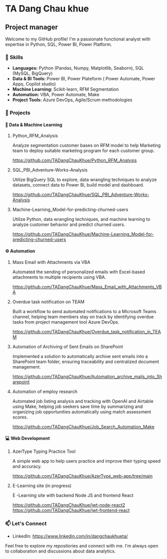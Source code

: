 # TA Dang Chau khue

## Project manager

Welcome to my GitHub profile! I'm a passionate functional analyst with expertise in Python, SQL, Power BI, Power Platform.

### 🔧 Skills

- **Languages:** Python (Pandas, Numpy, Matplotlib, Seaborn), SQL (MySQL, BigQuery)
- **Data & BI Tools:** Power BI, Power Plateform ( Power Automate, Power Apps, Copilot studio)
- **Machine Learning:** Scikit-learn, RFM Segmentation
- **Automation:** VBA, Power Automate, Make
- **Project Tools:** Azure DevOps, Agile/Scrum methodologies

### 🚀 Projects

#### 🧠 Data & Machine Learning

1. Python_RFM_Analysis
   
   Analyze segmentation customer bases on RFM model to help Marketing team to deploy suitable marketing program for each customer group.
   
   https://github.com/TADangChauKhue/Python_RFM_Analysis
  
3. SQL_PBI_Adventure-Works-Analysis
   
   Utilize BigQuery SQL to explore, data wrangling techniques to analyze datasets, connect data to Power Bi, build model and dashboard.
   
   https://github.com/TADangChauKhue/SQL_PBI_Adventure-Works-Analysis
   
4. Machine-Learning_Model-for-predicting-churned-users
   
   Utilize Python, data wrangling techniques, and machine learning to analyze customer behavior and predict churned users.
   
   https://github.com/TADangChauKhue/Machine-Learning_Model-for-predicting-churned-users
   
#### ⚙️ Automation
1. Mass Email with Attachments via VBA
   
   Automated the sending of personalized emails with Excel-based attachments to multiple recipients using VBA.
   
   https://github.com/TADangChauKhue/Mass_Email_with_Attachments_VBA
   
2. Overdue task notification on TEAM
   
   Built a workflow to send automated notifications to a Microsoft Teams channel, helping team members stay on track by identifying overdue tasks from project management tool Azure DevOps.
   
   https://github.com/TADangChauKhue/Overdue_task_notification_in_TEAM
   
4. Automation of Archiving of Sent Emails on SharePoint
   
   Implemented a solution to automatically archive sent emails into a SharePoint team folder, ensuring traceability and centralized document management.

   https://github.com/TADangChauKhue/Automation_archive_mails_into_Sharepoint
   
5. Automation of employ research
   
   Automated job listing analysis and tracking with OpenAI and Airtable using Make, helping job seekers save time by summarizing and organizing job opportunities automatically using match assessment scores.

   https://github.com/TADangChauKhue/Job_Search_Automation_Make
   
#### 💻 Web Development

1. AzerType Typing Practice Tool
   
   A simple web app to help users practice and improve their typing speed and accuracy.

   https://github.com/TADangChauKhue/AzerType_web-app/tree/main
   
3. E-Learning site (in progress)
   
   E -Learning site with backend Node JS and frontend React
   
   https://github.com/TADangChauKhue/jwt-node-react2
   https://github.com/TADangChauKhue/jwt-frontend-react
   

### 📫 Let's Connect

- LinkedIn: https://www.linkedin.com/in/dangchaukhueta/
  
Feel free to explore my repositories and connect with me. I'm always open to collaboration and discussions about data analytics.




